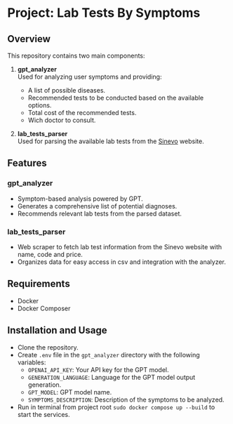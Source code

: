 # Project: Lab Tests By Symptoms

## Overview

This repository contains two main components:

1. **gpt_analyzer**  
   Used for analyzing user symptoms and providing:
   - A list of possible diseases.
   - Recommended tests to be conducted based on the available options.
   - Total cost of the recommended tests.
   - Wich doctor to consult.

2. **lab_tests_parser**  
   Used for parsing the available lab tests from the [Sinevo](https://www.synevo.ua/) website.

## Features

### gpt_analyzer
- Symptom-based analysis powered by GPT.
- Generates a comprehensive list of potential diagnoses.
- Recommends relevant lab tests from the parsed dataset.

### lab_tests_parser
- Web scraper to fetch lab test information from the Sinevo website with name, code and price.
- Organizes data for easy access in csv and integration with the analyzer.

## Requirements
- Docker
- Docker Composer

## Installation and Usage
- Clone the repository.
- Create `.env` file in the `gpt_analyzer` directory with the following variables:
   - `OPENAI_API_KEY`: Your API key for the GPT model.
   - `GENERATION_LANGUAGE`: Language for the GPT model output generation.
   - `GPT_MODEL`: GPT model name.
   - `SYMPTOMS_DESCRIPTION`: Description of the symptoms to be analyzed.
- Run in terminal from project root `sudo docker compose up --build` to start the services.
